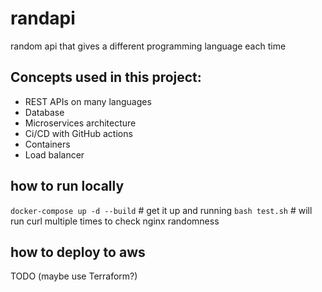 # randapi
random api that gives a different programming language each time

## Concepts used in this project:
- REST APIs on many languages
- Database
- Microservices architecture
- Ci/CD with GitHub actions
- Containers
- Load balancer

## how to run locally
`docker-compose up -d --build` # get it up and running
`bash test.sh` # will run curl multiple times to check nginx randomness


## how to deploy to aws
TODO (maybe use Terraform?)

